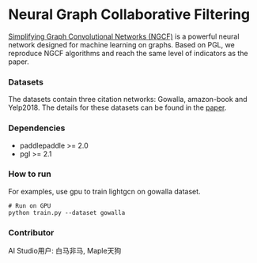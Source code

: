 # Neural Graph Collaborative Filtering 

[Simplifying Graph Convolutional Networks \(NGCF\)](https://arxiv.org/pdf/1905.08108.pdf) is a powerful neural network designed for machine learning on graphs. Based on PGL, we reproduce NGCF algorithms and reach the same level of indicators as the paper.

### Datasets

The datasets contain three citation networks: Gowalla, amazon-book and Yelp2018. The details for these datasets can be found in the [paper](https://arxiv.org/abs/1905.08108).

### Dependencies

- paddlepaddle >= 2.0 
- pgl >= 2.1

### How to run

For examples, use gpu to train lightgcn on gowalla dataset.
```
# Run on GPU
python train.py --dataset gowalla
```
### Contributor

AI Studio用户: 白马非马, Maple天狗

